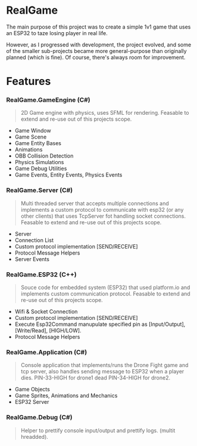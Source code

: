 # RealGame
The main purpose of this project was to create a simple 1v1 game that uses an ESP32 to taze losing player in real life.

However, as I progressed with development, the project evolved, and some of the smaller sub-projects became more general-purpose than originally planned (which is fine). Of course, there's always room for improvement.

# Features
 ### RealGame.GameEngine (C#)
 > 2D Game engine with physics, uses SFML for rendering. Feasable to extend and re-use out of this projects scope.
  - Game Window
  - Game Scene
  - Game Entity Bases
  - Animations
  - OBB Collision Detection
  - Physics Simulations
  - Game Debug Utilities
  - Game Events, Entity Events, Physics Events

### RealGame.Server (C#)
> Multi threaded server that accepts multiple connections and implements a custom protocol to communicate with esp32 (or any other clients) that uses TcpServer fot handling socket connections. Feasable to extend and re-use out of this projects scope.
- Server
- Connection List
- Custom protocol implementation [SEND/RECEIVE]
- Protocol Message Helpers 
- Server Events

### RealGame.ESP32 (C++)
> Souce code for embedded system (ESP32) that used platform.io and implements custom communication protocol. Feasable to extend and re-use out of this projects scope.
- Wifi & Socket Connection
- Custom protocol implementation [SEND/RECEIVE]
- Execute Esp32Command manupulate specified pin as [Input/Output], [Write/Read], [HIGH/LOW].
- Protocol Message Helpers

### RealGame.Application (C#)
> Console application that implements/runs the Drone Fight game and tcp server, also handles sending message to ESP32 when a player dies. PIN-33-HIGH for drone1 dead PIN-34-HIGH  for drone2.
- Game Objects
- Game Sprites, Animations and Mechanics
- ESP32 Server

### RealGame.Debug (C#)
> Helper to prettify console input/output and prettify logs. (multit hreadded). 
